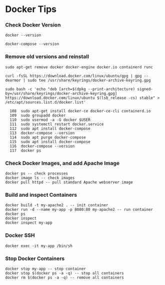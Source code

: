 # Docker Tips

<h3>Check Docker Version</h3>

```
docker --version

docker-compose --version
```

<h3>Remove old versions and reinstall</h3>

```
sudo apt-get remove docker docker-engine docker.io containerd runc

curl -fsSL https://download.docker.com/linux/ubuntu/gpg | gpg --dearmor | sudo tee /usr/share/keyrings/docker-archive-keyring.gpg

sudo bash -c 'echo "deb [arch=$(dpkg --print-architecture) signed-by=/usr/share/keyrings/docker-archive-keyring.gpg] https://download.docker.com/linux/ubuntu $(lsb_release -cs) stable" > /etc/apt/sources.list.d/docker.list'

  108  sudo apt-get install docker-ce docker-ce-cli containerd.io
  109  sudo groupadd docker
  110  sudo usermod -a -G docker $USER
  111  sudo systemctl restart docker.service
  112  sudo apt install docker-compose
  113  docker-compose --version
  114  sudo apt purge docker-compose
  115  sudo apt install docker-compose
  116  docker-compose --version
  117  docker ps
```

<h3>Check Docker Images, and add Apache Image</h3>

```
docker ps -- check processes
docker image ls -- check images
docker pull httpd -- pull standard Apache webserver image
```

<h3>Build and inspect Containers</h3>

```
docker build -t my-apache2 . -- init container
docker run -d --name my-app -p 8080:80 my-apache2 -- run container
docker ps
docker inspect
docker inspect my-app
```
<h3>Docker SSH</h3>

```
docker exec -it my-app /bin/sh
```

<h3>Stop Docker Containers</h3>

```
docker stop my-app -- stop container
docker stop $(docker ps -a -q) -- stop all containers
docker rm $(docker ps -a -q) -- remove all containers
```
